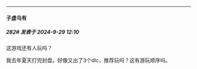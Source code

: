 ﻿
*****

####  子虚乌有  
##### 282#       发表于 2024-9-29 12:10

这游戏还有人玩吗？

我去年夏天打完封盘。好像又出了3个dlc，推荐玩吗？这有游玩顺序吗。

